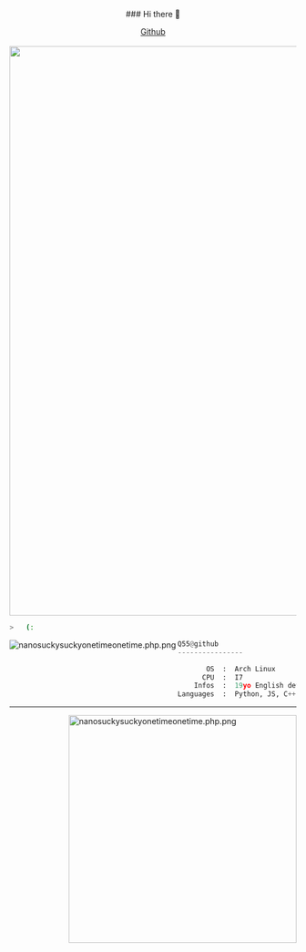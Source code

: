 <p align="center">
### Hi there 👋
  <p align="center">
  <a href="https://github.com/q55">Github</a><br><br>
  <img src="https://cdn.discordapp.com/attachments/975036883958636557/975080429197590618/tumblr_00fca58e088e62fee1268fba5e7196d0_ab2ffa4a_500.webp" width="1000">
  </p>

```bash
>   (:
```

<img src="https://i.pinimg.com/564x/92/6c/66/926c66f9ed3a7358f5042683d8612910.jpg" 
     align="left" alt="nanosuckysuckyonetimeonetime.php.png" >
     

```py
Q55@github
----------------

       OS  :  Arch Linux
      CPU  :  I7
    Infos  :  19yo English developer!
Languages  :  Python, JS, C++
```
<hr>
<img src="https://i.pinimg.com/originals/d4/44/68/d444682f48c76ebcdaad97fad5383f2c.gif" 
     align="right" alt="nanosuckysuckyonetimeonetime.php.png" width="400">
